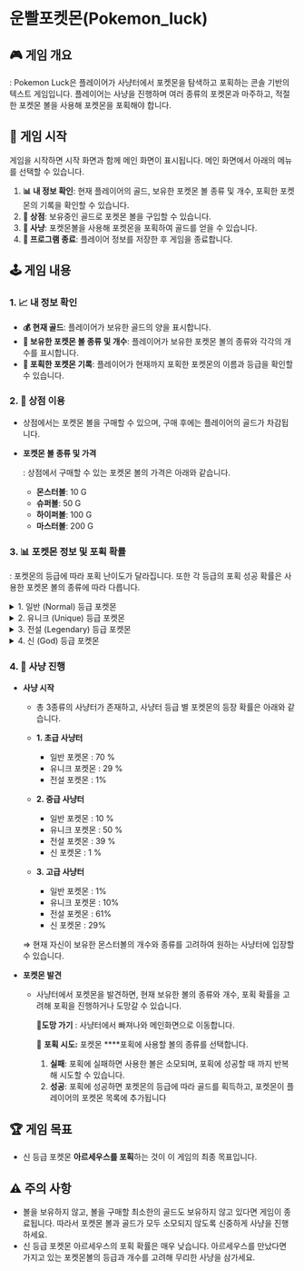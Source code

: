 # 운빨포켓몬(Pokemon_luck)

## 🎮 **게임 개요**

 : Pokemon Luck은 플레이어가 사냥터에서 포켓몬을 탐색하고 포획하는 콘솔 기반의 텍스트 게임입니다. 플레이어는 사냥을 진행하며 여러 종류의 포켓몬과 마주하고, 적절한 포켓몬 볼을 사용해 포켓몬을 포획해야 합니다.

## **🚀 게임 시작**

게임을 시작하면 시작 화면과 함께 메인 화면이 표시됩니다. 메인 화면에서 아래의 메뉴를 선택할 수 있습니다.

1. **📊 내 정보 확인**: 현재 플레이어의 골드, 보유한 포켓몬 볼 종류 및 개수, 포획한 포켓몬의 기록을 확인할 수 있습니다.
2. **🏪 상점**: 보유중인 골드로 포켓몬 볼을 구입할 수 있습니다.
3. **🏹 사냥**: 포켓몬볼을 사용해 포켓몬을 포획하여 골드를 얻을 수 있습니다.
4. **🚪 프로그램 종료**: 플레이어 정보를 저장한 후 게임을 종료합니다.

## **🕹️ 게임 내용**

### **1. 📈 내 정보 확인**

- **💰 현재 골드**: 플레이어가 보유한 골드의 양을 표시합니다.
- **🎒 보유한 포켓몬 볼 종류 및 개수**: 플레이어가 보유한 포켓몬 볼의 종류와 각각의 개수를 표시합니다.
- **📝 포획한 포켓몬 기록**: 플레이어가 현재까지 포획한 포켓몬의 이름과 등급을 확인할 수 있습니다.

### **2. 🛒 상점 이용**

- 상점에서는 포켓몬 볼을 구매할 수 있으며, 구매 후에는 플레이어의 골드가 차감됩니다.
  
- **포켓몬 볼 종류 및 가격**
  
    : 상점에서 구매할 수 있는 포켓몬 볼의 가격은 아래와 같습니다.
 
    - **몬스터볼**: 10 G
    - **슈퍼볼**: 50 G
    - **하이퍼볼**: 100 G
    - **마스터볼**: 200 G

### **3. 📊 포켓몬 정보 및 포획 확률**

: 포켓몬의 등급에 따라 포획 난이도가 달라집니다. 또한 각 등급의 포획 성공 확률은 사용한 포켓몬 볼의 종류에 따라 다릅니다.
<details>
<summary>1. 일반 (Normal) 등급 포켓몬</summary>

- **종류 : 8가지**
    - 피카츄, 라이츄, 파이리, 꼬북이, 버터풀, 야도란, 피죤투, 또가스
      
- **포획 확률**
    - **몬스터볼**: 50%
    - **슈퍼볼**: 70%
    - **하이퍼볼**: 100%
    - **마스터볼**: 100%
      
- **포획시 얻는 골드 : 20 G**

</details>

<details>
<summary>2. 유니크 (Unique) 등급 포켓몬</summary>

- **종류 : 6가지**
    - 리자몽, 이상해풀, 망냐뇽, 잠만보, 롱스톤, 뮤
      
- **포획 확률**
    - **몬스터볼**: 10%
    - **슈퍼볼**: 50%
    - **하이퍼볼**: 75%
    - **마스터볼**: 100%
      
- **포획시 얻는 골드 : 80 G**

</details>

<details>
<summary>3. 전설 (Legendary) 등급 포켓몬</summary>

- **종류 : 3가지**
    - 디아루가, 펄기아, 기라티나
      
- **포획 확률**
    - **몬스터볼**: 3%
    - **슈퍼볼**: 15%
    - **하이퍼볼**: 40%
    - **마스터볼**: 70%
      
- **포획시 얻는 골드 : 250G**

</details>

<details>
<summary>4. 신 (God) 등급 포켓몬</summary>

- **종류 : 1가지**
    - 아르세우스
      
- **포획 확률**
    - **몬스터볼**: 0.01%
    - **슈퍼볼**: 0.1%
    - **하이퍼볼**: 1%
    - **마스터볼**: 5%
      
- **포획 성공시 게임 종료.**

</details>

### 4. 🏹 사냥 진행

- **사냥 시작**
    - 총 3종류의 사냥터가 존재하고, 사냥터 등급 별 포켓몬의 등장 확률은 아래와 같습니다.
      
    - **1. 초급 사냥터**
        - 일반 포켓몬 :  70 %
        - 유니크 포켓몬 : 29 %
        - 전설 포켓몬 : 1%
          
    - **2. 중급 사냥터**
        - 일반 포켓몬 : 10 %
        - 유니크 포켓몬 : 50 %
        - 전설 포켓몬 : 39 %
        - 신 포켓몬 : 1 %
          
    - **3. 고급 사냥터**
        - 일반 포켓몬 : 1%
        - 유니크 포켓몬 : 10%
        - 전설 포켓몬 : 61%
        - 신 포켓몬 : 29%
    
    ⇒ 현재 자신이 보유한 몬스터볼의 개수와 종류를 고려하여 원하는 사냥터에 입장할 수 있습니다.
    
- **포켓몬 발견**
    - 사냥터에서 포켓몬을 발견하면, 현재 보유한 볼의 종류와 개수, 포획 확률을 고려해 포획을 진행하거나 도망갈 수 있습니다.
        
        🏃**도망 가기** : 사냥터에서 빠져나와 메인화면으로 이동합니다.
        
        🎯 **포획 시도:** 포켓몬 ****포획에 사용할 볼의 종류를 선택합니다.
        
        1. **실패**: 포획에 실패하면 사용한 볼은 소모되며, 포획에 성공할 때 까지 반복해 시도할 수 있습니다.
        2. **성공**: 포획에 성공하면 포켓몬의 등급에 따라 골드를 획득하고, 포켓몬이 플레이어의 포켓몬 목록에 추가됩니다
        

## **🏆 게임 목표**

- 신 등급 포켓몬 **아르세우스를 포획**하는 것이 이 게임의 최종 목표입니다.

## **⚠️ 주의 사항**

- 볼을 보유하지 않고, 볼을 구매할 최소한의 골드도 보유하지 않고 있다면 게임이 종료됩니다. 따라서 포켓몬 볼과 골드가 모두 소모되지 않도록 신중하게 사냥을 진행하세요.
- 신 등급 포켓몬 아르세우스의 포획 확률은 매우 낮습니다. 아르세우스를 만났다면 가지고 있는 포켓몬볼의 등급과 개수를 고려해 무리한 사냥을 삼가세요.
